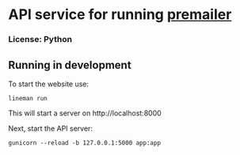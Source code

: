 # API service for running [premailer](https://github.com/peterbe/premailer)

### License: Python

## Running in development

To start the website use:

    lineman run

This will start a server on http://localhost:8000

Next, start the API server:

    gunicorn --reload -b 127.0.0.1:5000 app:app
